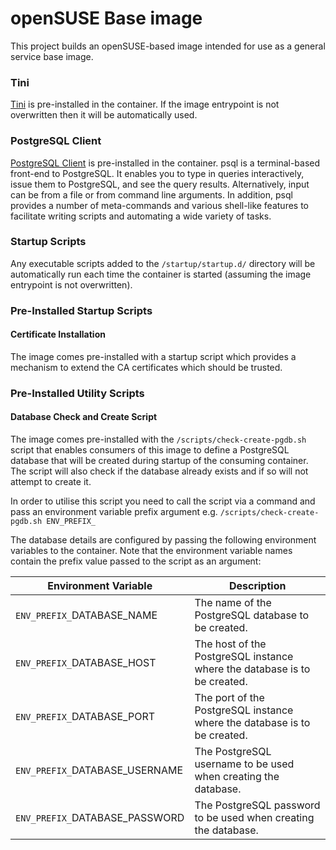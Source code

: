# openSUSE Base image

This project builds an openSUSE-based image intended for use as a general service base image.

### Tini
[Tini](https://github.com/krallin/tini) is pre-installed in the container.  If the image entrypoint is not overwritten then it will be automatically used.

### PostgreSQL Client
[PostgreSQL Client](https://www.postgresql.org/docs/current/static/app-psql.html) is pre-installed in the container. psql is a terminal-based front-end to PostgreSQL. It enables you to type in queries interactively, issue them to PostgreSQL, and see the query results. Alternatively, input can be from a file or from command line arguments. In addition, psql provides a number of meta-commands and various shell-like features to facilitate writing scripts and automating a wide variety of tasks.

### Startup Scripts
Any executable scripts added to the `/startup/startup.d/` directory will be automatically run each time the container is started (assuming the image entrypoint is not overwritten).

### Pre-Installed Startup Scripts

#### Certificate Installation
The image comes pre-installed with a startup script which provides a mechanism to extend the CA certificates which should be trusted.

### Pre-Installed Utility Scripts

#### Database Check and Create Script
The image comes pre-installed with the `/scripts/check-create-pgdb.sh` script that enables consumers of this image to define a PostgreSQL database that will be created during startup of the consuming container. The script will also check if the database already exists and if so will not attempt to create it.

In order to utilise this script you need to call the script via a command and pass an environment variable prefix argument e.g. `/scripts/check-create-pgdb.sh ENV_PREFIX_`

The database details are configured by passing the following environment variables to the container. Note that the environment variable names contain the prefix value passed to the script as an argument:

| **Environment Variable** |                                                       **Description**                                                      |
|----------------------|------------------------------------------------------------------------------------------------------------------------|
| `ENV_PREFIX_`DATABASE_NAME      | The name of the PostgreSQL database to be created.                                                                       |
| `ENV_PREFIX_`DATABASE_HOST      | The host of the PostgreSQL instance where the database is to be created.                                                 |
| `ENV_PREFIX_`DATABASE_PORT      | The port of the PostgreSQL instance where the database is to be created.                                                 |
| `ENV_PREFIX_`DATABASE_USERNAME  | The PostgreSQL username to be used when creating the database.                                                           |
| `ENV_PREFIX_`DATABASE_PASSWORD  | The PostgreSQL password to be used when creating the database.                                                           |


